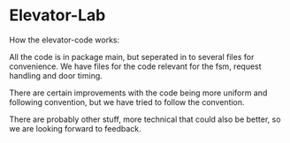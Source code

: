 # Elevator-Lab

How the elevator-code works:

All the code is in package main, but seperated in to several files for convenience.
We have files for the code relevant for the fsm, request handling and door timing.

There are certain improvements with the code being more uniform and following convention, but we have tried to follow the convention.

There are probably other stuff, more technical that could also be better, so we are looking forward to feedback.